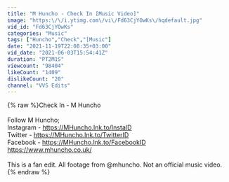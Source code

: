 ```yaml
---
title: "M Huncho - Check In [Music Video]"
image: "https:\/\/i.ytimg.com\/vi\/Fd63CjYOwKs\/hqdefault.jpg"
vid_id: "Fd63CjYOwKs"
categories: "Music"
tags: ["Huncho","Check","[Music"]
date: "2021-11-19T22:08:35+03:00"
vid_date: "2021-06-03T15:54:41Z"
duration: "PT2M1S"
viewcount: "98404"
likeCount: "1409"
dislikeCount: "20"
channel: "VVS Edits"
---
```

{% raw %}Check In - M Huncho<br /><br />Follow M Huncho; <br />Instagram - <a rel="nofollow" target="blank" href="https://MHuncho.lnk.to/InstaID">https://MHuncho.lnk.to/InstaID</a> <br />Twitter - <a rel="nofollow" target="blank" href="https://MHuncho.lnk.to/TwitterID">https://MHuncho.lnk.to/TwitterID</a><br />Facebook - <a rel="nofollow" target="blank" href="https://MHuncho.lnk.to/FacebookID">https://MHuncho.lnk.to/FacebookID</a> <br /><a rel="nofollow" target="blank" href="https://www.mhuncho.co.uk/">https://www.mhuncho.co.uk/</a><br /><br />This is a fan edit. All footage from @mhuncho. Not an official music video.{% endraw %}
